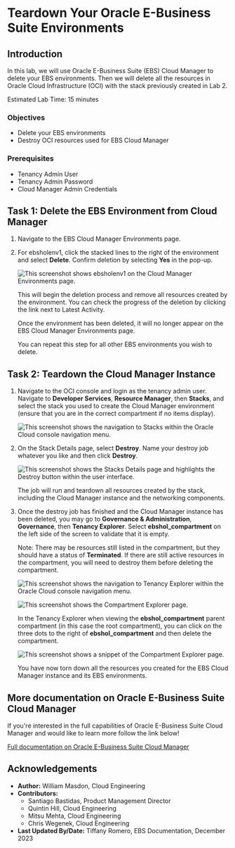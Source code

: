 # Teardown Your Oracle E-Business Suite Environments

## Introduction
In this lab, we will use Oracle E-Business Suite (EBS) Cloud Manager to delete your EBS environments. Then we will delete all the resources in Oracle Cloud Infrastructure (OCI) with the stack previously created in Lab 2. 

Estimated Lab Time: 15 minutes


### **Objectives**
* Delete your EBS environments
* Destroy OCI resources used for EBS Cloud Manager

### **Prerequisites**
* Tenancy Admin User
* Tenancy Admin Password
* Cloud Manager Admin Credentials

## Task 1: Delete the EBS Environment from Cloud Manager

1. Navigate to the EBS Cloud Manager Environments page.

2. For ebsholenv1, click the stacked lines to the right of the environment and select **Delete**. Confirm deletion by selecting **Yes** in the pop-up. 

    ![This screenshot shows ebsholenv1 on the Cloud Manager Environments page.](./images/delete-env.png " ")

    This will begin the deletion process and remove all resources created by the environment. You can check the progress of the deletion by clicking the link next to Latest Activity. 

    Once the environment has been deleted, it will no longer appear on the EBS Cloud Manager Environments page. 

    You can repeat this step for all other EBS environments you wish to delete. 


## Task 2: Teardown the Cloud Manager Instance

1. Navigate to the OCI console and login as the tenancy admin user. Navigate to **Developer Services**, **Resource Manager**, then **Stacks**, and select the stack you used to create the Cloud Manager environment (ensure that you are in the correct compartment if no items display).

    ![This screenshot shows the navigation to Stacks within the Oracle Cloud console navigation menu.](./images/stacks.png " ")

2. On the Stack Details page, select **Destroy**. Name your destroy job whatever you like and then click **Destroy**.

    ![This screenshot shows the Stacks Details page and highlights the Destroy button within the user interface.](./images/destroy.png " ")

    The job will run and teardown all resources created by the stack, including the Cloud Manager instance and the networking components. 

3. Once the destroy job has finished and the Cloud Manager instance has been deleted, you may go to **Governance & Administration**, **Governance**, then **Tenancy Explorer**. Select **ebshol_compartment** on the left side of the screen to validate that it is empty. 

    Note: There may be resources still listed in the compartment, but they should have a status of **Terminated**. If there are still active resources in the compartment, you will need to destroy them before deleting the compartment. 

    ![This screenshot shows the navigation to Tenancy Explorer within the Oracle Cloud console navigation menu.](./images/explorer.png " ")

    ![This screenshot shows the Compartment Explorer page.](./images/empty-compartment.png " ")

    In the Tenancy Explorer when viewing the **ebshol\_compartment** parent compartment (in this case the root compartment), you can click on the three dots to the right of **ebshol\_compartment** and then delete the compartment.

    ![This screenshot shows a snippet of the Compartment Explorer page.](./images/delete-compartment.png " ")

    You have now torn down all the resources you created for the EBS Cloud Manager instance and its EBS environments. 

## More documentation on Oracle E-Business Suite Cloud Manager

If you're interested in the full capabilities of Oracle E-Business Suite Cloud Manager and would like to learn more follow the link below!

[Full documentation on Oracle E-Business Suite Cloud Manager](https://docs.oracle.com/cd/E26401_01/doc.122/f35809/toc.htm)

## Acknowledgements

* **Author:** William Masdon, Cloud Engineering
* **Contributors:** 
  - Santiago Bastidas, Product Management Director
  - Quintin Hill, Cloud Engineering
  - Mitsu Mehta, Cloud Engineering
  - Chris Wegenek, Cloud Engineering
* **Last Updated By/Date:** Tiffany Romero, EBS Documentation, December 2023


